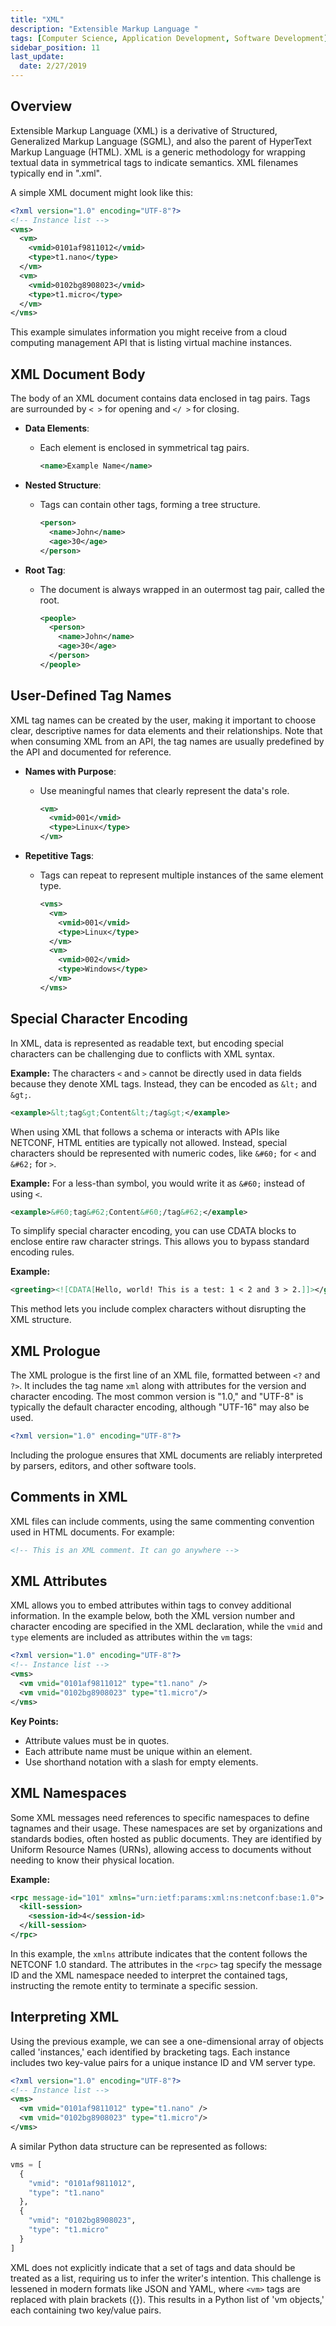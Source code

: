 ```yaml
---
title: "XML"
description: "Extensible Markup Language "
tags: [Computer Science, Application Development, Software Development]
sidebar_position: 11
last_update:
  date: 2/27/2019
---
```




## Overview

Extensible Markup Language (XML) is a derivative of Structured, Generalized Markup Language (SGML), and also the parent of HyperText Markup Language (HTML). XML is a generic methodology for wrapping textual data in symmetrical tags to indicate semantics. XML filenames typically end in ".xml".

A simple XML document might look like this:

```xml
<?xml version="1.0" encoding="UTF-8"?>
<!-- Instance list -->
<vms>
  <vm>
    <vmid>0101af9811012</vmid>
    <type>t1.nano</type>
  </vm>
  <vm>
    <vmid>0102bg8908023</vmid>
    <type>t1.micro</type>
  </vm>
</vms>
```

This example simulates information you might receive from a cloud computing management API that is listing virtual machine instances.

## XML Document Body

The body of an XML document contains data enclosed in tag pairs. Tags are surrounded by `< >` for opening and `</ >` for closing.

- **Data Elements**:  
  - Each element is enclosed in symmetrical tag pairs.  

      ```xml
      <name>Example Name</name>
      ```

- **Nested Structure**:  
  - Tags can contain other tags, forming a tree structure.  

      ```xml
      <person>
        <name>John</name>
        <age>30</age>
      </person>
      ```

- **Root Tag**:  
  - The document is always wrapped in an outermost tag pair, called the root.  

      ```xml
      <people>
        <person>
          <name>John</name>
          <age>30</age>
        </person>
      </people>
      ```


## User-Defined Tag Names


XML tag names can be created by the user, making it important to choose clear, descriptive names for data elements and their relationships. Note that when consuming XML from an API, the tag names are usually predefined by the API and documented for reference.

- **Names with Purpose**:  
  - Use meaningful names that clearly represent the data's role.  
    
      ```xml
      <vm>
        <vmid>001</vmid>
        <type>Linux</type>
      </vm>
      ```

- **Repetitive Tags**:  
  - Tags can repeat to represent multiple instances of the same element type.  
    
      ```xml
      <vms>
        <vm>
          <vmid>001</vmid>
          <type>Linux</type>
        </vm>
        <vm>
          <vmid>002</vmid>
          <type>Windows</type>
        </vm>
      </vms>
    ```

## Special Character Encoding

In XML, data is represented as readable text, but encoding special characters can be challenging due to conflicts with XML syntax. 

**Example:** The characters `<` and `>` cannot be directly used in data fields because they denote XML tags. Instead, they can be encoded as `&lt;` and `&gt;`.

```xml
<example>&lt;tag&gt;Content&lt;/tag&gt;</example>
```

When using XML that follows a schema or interacts with APIs like NETCONF, HTML entities are typically not allowed. Instead, special characters should be represented with numeric codes, like `&#60;` for `<` and `&#62;` for `>`.

**Example:** For a less-than symbol, you would write it as `&#60;` instead of using `<`.

```xml
<example>&#60;tag&#62;Content&#60;/tag&#62;</example>
```

To simplify special character encoding, you can use CDATA blocks to enclose entire raw character strings. This allows you to bypass standard encoding rules.

**Example:** 
```xml
<greeting><![CDATA[Hello, world! This is a test: 1 < 2 and 3 > 2.]]></greeting>
```
This method lets you include complex characters without disrupting the XML structure.

## XML Prologue

The XML prologue is the first line of an XML file, formatted between `<?` and `?>`. It includes the tag name `xml` along with attributes for the version and character encoding. The most common version is "1.0," and "UTF-8" is typically the default character encoding, although "UTF-16" may also be used.

```xml
<?xml version="1.0" encoding="UTF-8"?>
```

Including the prologue ensures that XML documents are reliably interpreted by parsers, editors, and other software tools.

## Comments in XML

XML files can include comments, using the same commenting convention used in HTML documents. For example:

```xml
<!-- This is an XML comment. It can go anywhere -->
```

## XML Attributes

XML allows you to embed attributes within tags to convey additional information. In the example below, both the XML version number and character encoding are specified in the XML declaration, while the `vmid` and `type` elements are included as attributes within the `vm` tags:

```xml
<?xml version="1.0" encoding="UTF-8"?>
<!-- Instance list -->
<vms>
  <vm vmid="0101af9811012" type="t1.nano" />
  <vm vmid="0102bg8908023" type="t1.micro"/>
</vms>
```

**Key Points:**

- Attribute values must be in quotes.
- Each attribute name must be unique within an element.
- Use shorthand notation with a slash for empty elements.

## XML Namespaces

Some XML messages need references to specific namespaces to define tagnames and their usage. These namespaces are set by organizations and standards bodies, often hosted as public documents. They are identified by Uniform Resource Names (URNs), allowing access to documents without needing to know their physical location.

**Example:**
```xml
<rpc message-id="101" xmlns="urn:ietf:params:xml:ns:netconf:base:1.0">
  <kill-session>
    <session-id>4</session-id>
  </kill-session>
</rpc>
```

In this example, the `xmlns` attribute indicates that the content follows the NETCONF 1.0 standard. The attributes in the `<rpc>` tag specify the message ID and the XML namespace needed to interpret the contained tags, instructing the remote entity to terminate a specific session.

## Interpreting XML

Using the previous example, we can see a one-dimensional array of objects called 'instances,' each identified by bracketing tags. Each instance includes two key-value pairs for a unique instance ID and VM server type. 

```xml
<?xml version="1.0" encoding="UTF-8"?>
<!-- Instance list -->
<vms>
  <vm vmid="0101af9811012" type="t1.nano" />
  <vm vmid="0102bg8908023" type="t1.micro"/>
</vms>
```

A similar Python data structure can be represented as follows:

```python
vms = [
  {
    "vmid": "0101af9811012",
    "type": "t1.nano"
  },
  {
    "vmid": "0102bg8908023",
    "type": "t1.micro"
  }  
]
```

XML does not explicitly indicate that a set of tags and data should be treated as a list, requiring us to infer the writer's intention. This challenge is lessened in modern formats like JSON and YAML, where `<vm>` tags are replaced with plain brackets ({}). This results in a Python list of 'vm objects,' each containing two key/value pairs.

